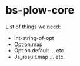 # bs-plow-core

List of things we need:

- int-string-of-opt
- Option.map
- Option.default ... etc.
- Js_result.map ... etc.
